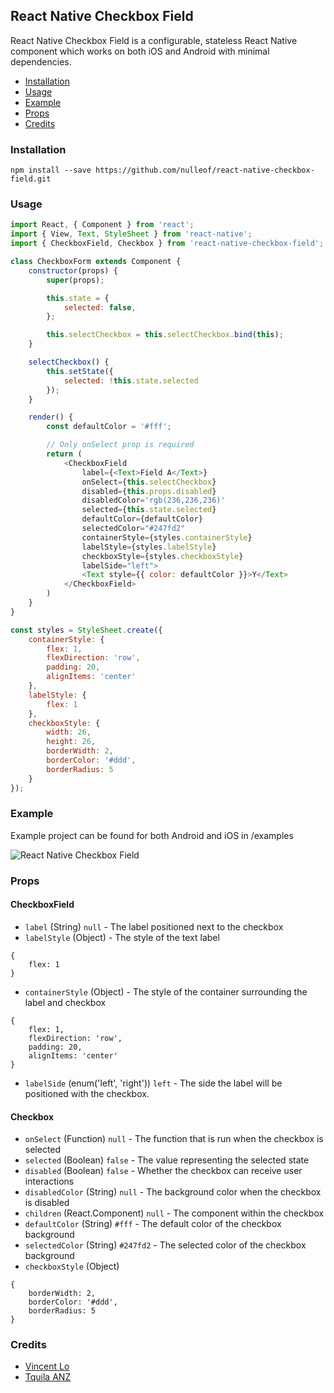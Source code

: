 ## React Native Checkbox Field

React Native Checkbox Field is a configurable, stateless React Native component which works on both iOS and Android with minimal dependencies.

- [Installation](#installation)
- [Usage](#usage)
- [Example](#example)
- [Props](#props)
- [Credits](#credits)

### Installation
`npm install --save https://github.com/nulleof/react-native-checkbox-field.git`

### Usage
```javascript
import React, { Component } from 'react';
import { View, Text, StyleSheet } from 'react-native';
import { CheckboxField, Checkbox } from 'react-native-checkbox-field';

class CheckboxForm extends Component {
    constructor(props) {
        super(props);

        this.state = {
            selected: false,
        };

        this.selectCheckbox = this.selectCheckbox.bind(this);
    }

    selectCheckbox() {
        this.setState({
            selected: !this.state.selected
        });
    }

    render() {
        const defaultColor = '#fff';

        // Only onSelect prop is required
        return (
            <CheckboxField
                label={<Text>Field A</Text>}
                onSelect={this.selectCheckbox}
                disabled={this.props.disabled}
                disabledColor='rgb(236,236,236)'
                selected={this.state.selected}
                defaultColor={defaultColor}
                selectedColor="#247fd2"
                containerStyle={styles.containerStyle}
                labelStyle={styles.labelStyle}
                checkboxStyle={styles.checkboxStyle}
                labelSide="left">
                <Text style={{ color: defaultColor }}>Y</Text>
            </CheckboxField>
        )
    }
}

const styles = StyleSheet.create({
    containerStyle: {
        flex: 1,
        flexDirection: 'row',
        padding: 20,
        alignItems: 'center'
    },
    labelStyle: {
        flex: 1
    },
    checkboxStyle: {
        width: 26,
        height: 26,
        borderWidth: 2,
        borderColor: '#ddd',
        borderRadius: 5
    }
});
```

### Example
Example project can be found for both Android and iOS in /examples

![React Native Checkbox Field](example.png?raw=true)

### Props
#### CheckboxField
- `label` (String) `null` - The label positioned next to the checkbox
- `labelStyle` (Object) - The style of the text label
```
{
    flex: 1
}
```
- `containerStyle` (Object) - The style of the container surrounding the label and checkbox
```
{
    flex: 1,
    flexDirection: 'row',
    padding: 20,
    alignItems: 'center'
}
```
- `labelSide` (enum('left', 'right')) `left` - The side the label will be positioned with the checkbox.

#### Checkbox
- `onSelect` (Function) `null` - The function that is run when the checkbox is selected
- `selected` (Boolean) `false` - The value representing the selected state
- `disabled` (Boolean) `false` - Whether the checkbox can receive user interactions
- `disabledColor` (String) `null` - The background color when the checkbox is disabled
- `children` (React.Component) `null` - The component within the checkbox
- `defaultColor` (String) `#fff` - The default color of the checkbox background
- `selectedColor` (String) `#247fd2` - The selected color of the checkbox background
- `checkboxStyle` (Object)
```
{
    borderWidth: 2,
    borderColor: '#ddd',
    borderRadius: 5
}
```

### Credits
- [Vincent Lo](http://www.vincentsylo.com/)
- [Tquila ANZ](http://www.tquilaanz.com/)